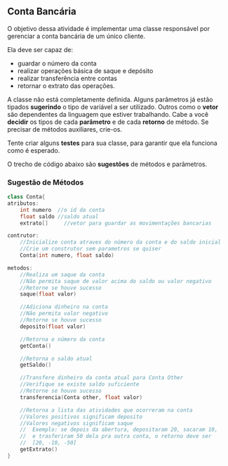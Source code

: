 ## Conta Bancária

O objetivo dessa atividade é implementar uma classe responsável por
gerenciar a conta bancária de um único cliente.

Ela deve ser capaz de:
- guardar o número da conta
- realizar operações básica de saque e depósito
- realizar transferência entre contas
- retornar o extrato das operações.

A classe não está completamente definida. Alguns parâmetros já estão tipados **sugerindo** o tipo de variável a ser utilizado. Outros como o **vetor** são dependentes da linguagem que estiver trabalhando.
Cabe a você **decidir** os
tipos de cada **parâmetro** e de cada **retorno** de método. Se precisar
de métodos auxiliares, crie-os.

Tente criar alguns **testes** para sua classe, para garantir que ela
funciona como é esperado.

O trecho de código abaixo são **sugestões** de métodos e parâmetros.


### Sugestão de Métodos

```c++
class Conta{
atributos:
    int numero  //o id da conta
    float saldo //saldo atual     
    extrato[]     //vetor para guardar as movimentações bancarias

contrutor:
    //Inicialize conta atraves do número da conta e do saldo inicial
    //Crie um construtor sem parametros se quiser
    Conta(int numero, float saldo)

metodos:
    //Realiza um saque da conta
    //Não permita saque de valor acima do saldo ou valor negativo
    //Retorne se houve sucesso
    saque(float valor)

    //Adiciona dinheiro na conta
    //Não permita valor negativo
    //Retorne se houve sucesso
    deposito(float valor)

    //Retorna o número da conta
    getConta()

    //Retorna o saldo atual
    getSaldo()

    //Transfere dinheiro da conta atual para Conta Other
    //Verifique se existe saldo suficiente
    //Retorne se houve sucesso
    transferencia(Conta other, float valor)

    //Retorna a lista das atividades que ocorreram na conta
    //Valores positivos significam deposito
    //Valores negativos significam saque
    //  Exemplo: se depois da abertura, depositaram 20, sacaram 10,
    //  e trasferiram 50 dela pra outra conta, o retorno deve ser
    //  [20, -10, -50]
    getExtrato()
}


```
